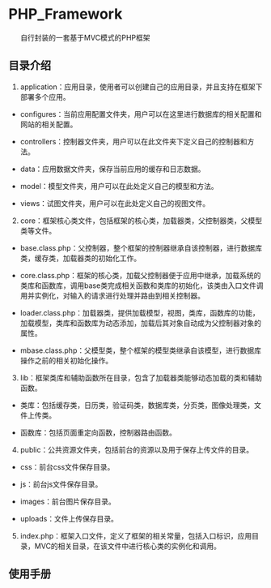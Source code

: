 # PHP_Framework

&nbsp;&nbsp;&nbsp;&nbsp;&nbsp;
自行封装的一套基于MVC模式的PHP框架

## 目录介绍

1. application：应用目录，使用者可以创建自己的应用目录，并且支持在框架下部署多个应用。

 * configures：当前应用配置文件夹，用户可以在这里进行数据库的相关配置和网站的相关配置。

 * controllers：控制器文件夹，用户可以在此文件夹下定义自己的控制器和方法。

 * data：应用数据文件夹，保存当前应用的缓存和日志数据。

 * model：模型文件夹，用户可以在此处定义自己的模型和方法。

 * views：试图文件夹，用户可以在此处定义自己的视图文件。

2. core：框架核心类文件，包括框架的核心类，加载器类，父控制器类，父模型类等文件。

 * base.class.php：父控制器，整个框架的控制器继承自该控制器，进行数据库类，缓存类，加载器类的初始化工作。

 * core.class.php：框架的核心类，加载父控制器便于应用中继承，加载系统的类库和函数库，调用base类完成相关函数和类库的初始化，该类由入口文件调用并实例化，对输入的请求进行处理并路由到相关控制器。

 * loader.class.php：加载器类，提供加载模型，视图，类库，函数库的功能，加载模型，类库和函数库为动态添加，加载后其对象自动成为父控制器对象的属性。

 * mbase.class.php：父模型类，整个框架的模型类继承自该模型，进行数据库操作之前的相关初始化操作。

3. lib：框架类库和辅助函数所在目录，包含了加载器类能够动态加载的类和辅助函数。

 * 类库：包括缓存类，日历类，验证码类，数据库类，分页类，图像处理类，文件上传类。

 * 函数库：包括页面重定向函数，控制器路由函数。

4. public：公共资源文件夹，包括前台的资源以及用于保存上传文件的目录。
 * css：前台css文件保存目录。

 * js：前台js文件保存目录。

 * images：前台图片保存目录。

 * uploads：文件上传保存目录。

5. index.php：框架入口文件，定义了框架的相关常量，包括入口标识，应用目录，MVC的相关目录，在该文件中进行核心类的实例化和调用。

## 使用手册 
